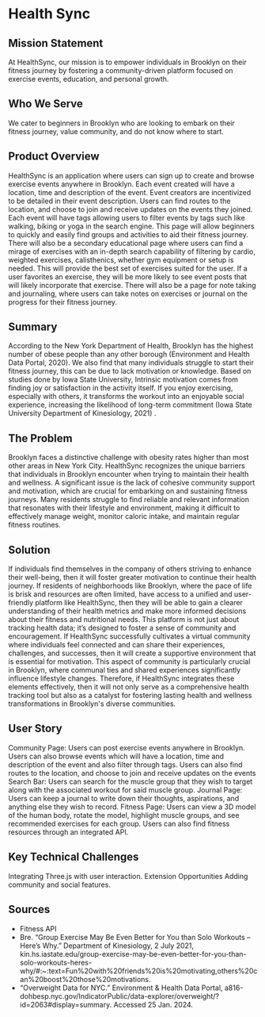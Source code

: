 # Health Sync

## Mission Statement
At HealthSync, our mission is to empower individuals in Brooklyn on their fitness journey by fostering a community-driven platform focused on exercise events, education, and personal growth.

## Who We Serve
We cater to beginners in Brooklyn who are looking to embark on their fitness journey, value community, and do not know where to start.

## Product Overview
HealthSync is an application where users can sign up to create and browse exercise events anywhere in Brooklyn. Each event  created will have a  location, time and description of the event. Event creators are incentivized to be detailed in their event description. Users can find routes to the location, and choose to join and receive updates on the events they joined. Each event will have tags allowing users to filter events by tags such like walking, biking or yoga in the search engine. This page will allow beginners to quickly and easily find groups and activities to aid their fitness journey.  There will also be a secondary educational page where users can find a mirage of exercises with an in-depth search capability of filtering by cardio,  weighted exercises, calisthenics, whether gym equipment or setup is needed. This will provide the best set of exercises suited for the user. If a user favorites an exercise, they will be more likely to see event posts that will likely incorporate that exercise. There will also be a page for note taking and journaling, where users can take notes on exercises or journal on the progress for their fitness journey.

## Summary
According to the New York Department of Health, Brooklyn has the highest number of obese people than any other borough (Environment and Health Data Portal, 2020). We also find that many individuals struggle to start their fitness journey, this can be due to lack motivation or knowledge. Based on studies done by Iowa State University, Intrinsic motivation comes from finding joy or satisfaction in the activity itself. If you enjoy exercising, especially with others, it transforms the workout into an enjoyable social experience, increasing the likelihood of long-term commitment (Iowa State University Department of Kinesiology, 2021) .

## The Problem
Brooklyn faces a distinctive challenge with obesity rates higher than most other areas in New York City. HealthSync recognizes the unique barriers that individuals in Brooklyn encounter when trying to maintain their health and wellness. A significant issue is the lack of cohesive community support and motivation, which are crucial for embarking on and sustaining fitness journeys. Many residents struggle to find reliable and relevant information that resonates with their lifestyle and environment, making it difficult to effectively manage weight, monitor caloric intake, and maintain regular fitness routines.

## Solution
If individuals find themselves in the company of others striving to enhance their well-being, then it will foster greater motivation to continue their health journey. If residents of neighborhoods like Brooklyn, where the pace of life is brisk and resources are often limited, have access to a unified and user-friendly platform like HealthSync, then they will be able to gain a clearer understanding of their health metrics and make more informed decisions about their fitness and nutritional needs. This platform is not just about tracking health data; it’s designed to foster a sense of community and encouragement. If HealthSync successfully cultivates a virtual community where individuals feel connected and can share their experiences, challenges, and successes, then it will create a supportive environment that is essential for motivation. This aspect of community is particularly crucial in Brooklyn, where communal ties and shared experiences significantly influence lifestyle changes. Therefore, if HealthSync integrates these elements effectively, then it will not only serve as a comprehensive health tracking tool but also as a catalyst for fostering lasting health and wellness transformations in Brooklyn's diverse communities.

## User Story
Community Page:
Users can post exercise events anywhere in Brooklyn. Users can also browse events which will have a location, time and description of the event and also filter through tags. Users can also  find routes to the location, and choose to join and receive updates on the events
Search Bar: 
Users can search for the muscle group that they wish to target along with the associated workout for said muscle group.
Journal Page:
Users can keep a journal to write down their thoughts, aspirations, and anything else they wish to record.
Fitness Page:
Users can view a 3D model of the human body, rotate the model, highlight muscle groups, and see recommended exercises for each group. Users can also find fitness resources through an integrated API.

## Key Technical Challenges
Integrating Three.js with user interaction.
Extension Opportunities
Adding community and social features.

## Sources
- Fitness API
- Bre. “Group Exercise May Be Even Better for You than Solo Workouts – Here’s Why.” Department of Kinesiology, 2 July 2021, kin.hs.iastate.edu/group-exercise-may-be-even-better-for-you-than-solo-workouts-heres-why/#:~:text=Fun%20with%20friends%20is%20motivating,others%20can%20boost%20those%20motivations. 
- “Overweight Data for NYC.” Environment & Health Data Portal, a816-dohbesp.nyc.gov/IndicatorPublic/data-explorer/overweight/?id=2063#display=summary. Accessed 25 Jan. 2024. 
